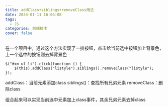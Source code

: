 ```yaml
---
title: addClass+siblings+removeClass用法
date: 2024-01-11 16:04:08
tags: 
  - JS
categories: 前端技术
cover: false
---
```


在一个项目中，通过这个方法实现了一排按钮，点击给当前选中按钮加上背景色，上一个选中的按钮则去掉背景色
```
$("#xm ul li").click(function () {
    $(this).addClass("listyle").siblings().removeClass("listyle");
});
```
addClass：当前元素添加class
siblings()：查找所有兄弟元素
removeClass：删除class

组合起来可以实现当前选中元素加上class事件，其余兄弟元素去掉class